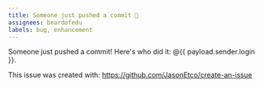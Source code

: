 ```yaml
---
title: Someone just pushed a commit 🎉
assignees: beardofedu
labels: bug, enhancement
---
```

Someone just pushed a commit! Here's who did it: @{{ payload.sender.login }}.

This issue was created with: https://github.com/JasonEtco/create-an-issue

